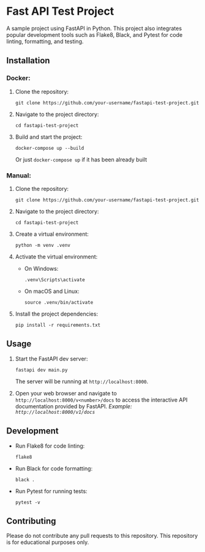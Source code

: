 # Fast API Test Project

A sample project using FastAPI in Python. This project also integrates popular development tools such as Flake8, Black, and Pytest for code linting, formatting, and testing.

## Installation

### Docker:

1. Clone the repository:

    ```shell
    git clone https://github.com/your-username/fastapi-test-project.git
    ```

2. Navigate to the project directory:

    ```shell
    cd fastapi-test-project
    ```

3. Build and start the project:

    ```shell
    docker-compose up --build
    ```
    Or just `docker-compose up` if it has been already built

### Manual:

1. Clone the repository:

    ```shell
    git clone https://github.com/your-username/fastapi-test-project.git
    ```

2. Navigate to the project directory:

    ```shell
    cd fastapi-test-project
    ```

3. Create a virtual environment:

    ```shell
    python -m venv .venv
    ```

4. Activate the virtual environment:

    - On Windows:

        ```shell
        .venv\Scripts\activate
        ```

    - On macOS and Linux:

        ```shell
        source .venv/bin/activate
        ```

5. Install the project dependencies:

    ```shell
    pip install -r requirements.txt
    ```

## Usage

1. Start the FastAPI dev server:

    ```shell
    fastapi dev main.py
    ```

    The server will be running at `http://localhost:8000`.

2. Open your web browser and navigate to `http://localhost:8000/v<number>/docs` to access the interactive API documentation provided by FastAPI.
*Example: `http://localhost:8000/v1/docs`*

## Development

-   Run Flake8 for code linting:

    ```shell
    flake8
    ```

-   Run Black for code formatting:

    ```shell
    black .
    ```

-   Run Pytest for running tests:

    ```shell
    pytest -v
    ```

## Contributing

Please do not contribute any pull requests to this repository. This repository is for educational purposes only.
